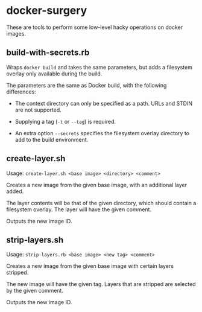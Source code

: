 # docker-surgery

These are tools to perform some low-level hacky operations on docker images.

## build-with-secrets.rb

Wraps `docker build` and takes the same parameters, but adds a filesystem
overlay only available during the build.

The parameters are the same as Docker build, with the following differences:

 - The context directory can only be specified as a path. URLs and STDIN are
   not supported.

 - Supplying a tag (`-t` or `--tag`) is required.

 - An extra option `--secrets` specifies the filesystem overlay directory to
   add to the build environment.

## create-layer.sh

Usage: `create-layer.sh <base image> <directory> <comment>`

Creates a new image from the given base image, with an additional layer added.

The layer contents will be that of the given directory, which should contain a
filesystem overlay. The layer will have the given comment.

Outputs the new image ID.

## strip-layers.sh

Usage: `strip-layers.rb <base image> <new tag> <comment>`

Creates a new image from the given base image with certain layers stripped.

The new image will have the given tag. Layers that are stripped are selected by
the given comment.

Outputs the new image ID.
